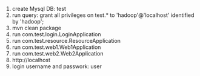 1. create Mysql DB: test
2. run query: grant all privileges on test.* to 'hadoop'@'localhost' identified by 'hadoop';
3. mvn clean package
4. run com.test.login.LoginApplication
5. run com.test.resource.ResourceApplication
6. run com.test.web1.Web1Application
7. run com.test.web2.Web2Application
8. http://localhost
9. login username and passwork: user
